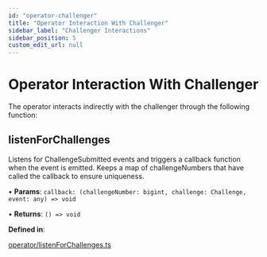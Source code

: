 ```yaml
---
id: "operator-challenger"
title: "Operator Interaction With Challenger"
sidebar_label: "Challenger Interactions"
sidebar_position: 5
custom_edit_url: null
---
```


# Operator Interaction With Challenger

The operator interacts indirectly with the challenger through the following function:

## listenForChallenges

Listens for ChallengeSubmitted events and triggers a callback function when the event is emitted. Keeps a map of challengeNumbers that have called the callback to ensure uniqueness.

• **Params**: `callback: (challengeNumber: bigint, challenge: Challenge, event: any) => void`

• **Returns**: `() => void`

**Defined in**:

[operator/listenForChallenges.ts](https://github.com/xai-foundation/sentry/blob/fe751c5eb031e20365a15eef1f0eba36a8144d5e/packages/core/src/operator/listenForChallenges.ts)